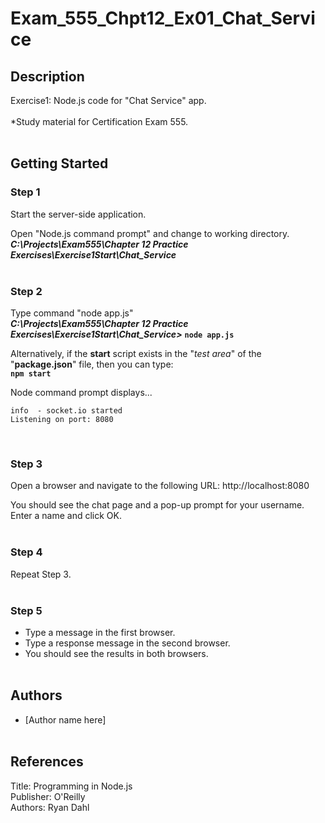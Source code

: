 # Exam_555_Chpt12_Ex01_Chat_Service

## Description
Exercise1: Node.js code for "Chat Service" app.
<br/><br/>
*Study material for Certification Exam 555.
<br/><br/>

## Getting Started

### Step 1
Start the server-side application.

Open "Node.js command prompt" and change to working directory.<br/>
_**C:\Projects\Exam555\Chapter 12 Practice Exercises\Exercise1Start\Chat_Service**_
<br/><br/>

### Step 2
Type command "node app.js"<br/>
_**C:\Projects\Exam555\Chapter 12 Practice Exercises\Exercise1Start\Chat_Service>**_ **`node app.js`**

Alternatively, if the **start** script exists in the "_test area_" of the "**package.json**" file, then you can type: <br/>
**`npm start`**

Node command prompt displays... <br/>
```
info  - socket.io started
Listening on port: 8080
```
<br/>

### Step 3
Open a browser and navigate to the following URL:
http://localhost:8080

You should see the chat page and a pop-up prompt for your username.
Enter a name and click OK.
<br/><br/>

### Step 4
Repeat Step 3.
<br/><br/>

### Step 5
* Type a message in the first browser.
* Type a response message in the second browser.
* You should see the results in both browsers.
<br/><br/>

## Authors
* [Author name here]
<br/><br/>

## References
Title: Programming in Node.js<br/>
Publisher: O'Reilly<br/>
Authors: Ryan Dahl<br/>
<br/><br/>
